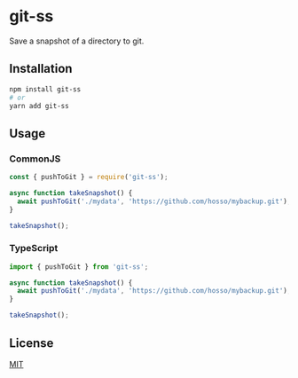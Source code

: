 # git-ss

Save a snapshot of a directory to git.

## Installation

```sh
npm install git-ss
# or
yarn add git-ss
```

## Usage

### CommonJS

```js
const { pushToGit } = require('git-ss');

async function takeSnapshot() {
  await pushToGit('./mydata', 'https://github.com/hosso/mybackup.git');
}

takeSnapshot();
```

### TypeScript

```ts
import { pushToGit } from 'git-ss';

async function takeSnapshot() {
  await pushToGit('./mydata', 'https://github.com/hosso/mybackup.git');
}

takeSnapshot();
```

## License

[MIT](LICENSE)
